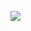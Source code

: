 <br>ㅤ<br>ㅤ<br>ㅤ<br>ㅤ<br>ㅤ<br>ㅤ<br>ㅤ<br>ㅤ<br>ㅤ<br>ㅤ<br>ㅤ<br>ㅤ<br>ㅤ<br>ㅤ<br>ㅤ<br>ㅤ<br>ㅤ


<img src="https://komarev.com/ghpvc/?username=peruere&color=5C5C5C&style=flat-square&label=ㅤㅤdeathnoteㅤvictimㅤcountㅤㅤ&base=13693">  

<br>ㅤ<br>ㅤ<br>ㅤ<br>ㅤ<br>ㅤ<br>ㅤ<br>ㅤ<br>ㅤ<br>ㅤ<br>ㅤ<br>ㅤ<br>ㅤ<br>ㅤ<br>ㅤ<br>ㅤ<br>ㅤ<br>ㅤ


